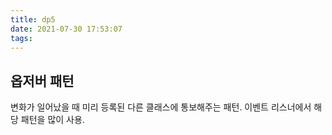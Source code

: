 ```yaml
---
title: dp5
date: 2021-07-30 17:53:07
tags:
---
```

## 옵저버 패턴

변화가 일어났을 때 미리 등록된 다른 클래스에 통보해주는 패턴.
이벤트 리스너에서 해당 패턴을 많이 사용.
